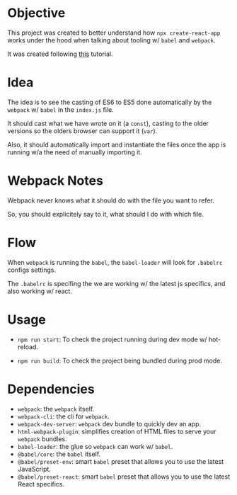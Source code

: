 # Objective

This project was created to better understand how `npx create-react-app` works under the hood when talking about tooling w/ `babel` and `webpack`.

It was created following [this](https://www.youtube.com/watch?v=LMCtGvLJT6c&ab_channel=C%C3%B3digoFonteTV) tutorial.

# Idea

The idea is to see the casting of ES6 to ES5 done automatically by the `webpack` w/ `babel` in the `index.js` file.

It should cast what we have wrote on it (a `const`), casting to the older versions so the olders browser can support it (`var`).

Also, it should automatically import and instantiate the files once the app is running w/a the need of manually importing it.

# Webpack Notes

Webpack never knows what it should do with the file you want to refer.

So, you should explicitely say to it, what should I do with which file.

# Flow

When `webpack` is running the `babel`, the `babel-loader` will look for `.babelrc` configs settings.

The `.babelrc` is specifing the we are working w/ the latest js specifics, and also working w/ react.

# Usage

- `npm run start`: To check the project running during dev mode w/ hot-reload.

- `npm run build`: To check the project being bundled during prod mode.

# Dependencies

- `webpack`: the `webpack` itself.
- `webpack-cli`: the cli for `webpack`.
- `webpack-dev-server`: `webpack` dev bundle to quickly dev an app.
- `html-webpack-plugin`: simplifies creation of HTML files to serve your `webpack` bundles.
- `babel-loader`: the glue so `webpack` can work w/ `babel`.
- `@babel/core`: the `babel` itself.
- `@babel/preset-env`: smart `babel` preset that allows you to use the latest JavaScript.
- `@babel/preset-react`: smart `babel` preset that allows you to use the latest React specifics.

